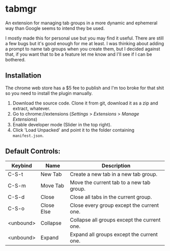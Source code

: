 # tabmgr

An extension for managing tab groups in a more dynamic and ephemeral way than Google seems to intend they be used.

I mostly made this for personal use but you may find it useful. There are still a few bugs but it's good enough for me at least. I was thinking about adding a prompt to name tab groups when you create them, but I decided against that, if you want that to be a feature let me know and I'll see if I can be bothered.

## Installation

The chrome web store has a $5 fee to publish and I'm too broke for that shit so you need
to install the plugin manually.

1. Download the source code. Clone it from git, download it as a zip and extract, whatever.
2. Go to chrome://extensions (*Settings* > *Extensions* > *Manage Extensions*)
3. Enable developer mode (Slider in the top right).
4. Click 'Load Unpacked' and point it to the folder containing `manifest.json`.

## Default Controls:

|  Keybind   |    Name    |                Description                  |
| ---------- | ---------- | ------------------------------------------- |
| C-S-t      | New Tab    | Create a new tab in a new tab group.        |
| C-S-m      | Move Tab   | Move the current tab to a new tab group.    |
| C-S-d      | Close      | Close all tabs in the current group.        |
| C-S-o      | Close Else | Close every group except the current one.   |
| \<unbound> | Collapse   | Collapse all groups except the current one. |
| \<unbound> | Expand     | Expand all groups except the current one.   |